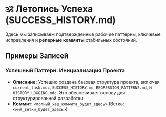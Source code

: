 # 🕉️ Летопись Успеха (SUCCESS_HISTORY.md)

Здесь мы записываем подтвержденные рабочие паттерны, ключевые исправления и **реперные коммиты** стабильных состояний.

## Примеры Записей

### Успешный Паттерн: Инициализация Проекта
*   **Описание:** Успешно создана базовая структура проекта, включая `current_task.mdc`, `SUCCESS_HISTORY.md`, `REGRESSION_PATTERNS.md`, и `HISTORY_LOGGING.mdc`. Это обеспечивает основу для структурированной разработки.
*   **Коммит:** `<полный_хеш_коммита_будет_здесь>` (Ветка: `<имя_ветки_будет_здесь>`) 